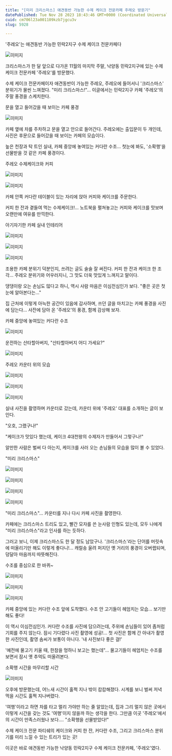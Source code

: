 ```yaml
---
title: "[미리 크리스마스] 애견동반 가능한 수제 케이크 전문카페 주레오 방문기"
datePublished: Tue Nov 28 2023 18:43:46 GMT+0000 (Coordinated Universal Time)
cuid: cm706l23a001109kzb7jgcu3v
slug: 5928

---
```



'주레오'는 애견동반 가능한 민락2지구 수제 케이크 전문카페다

![이미지](https://cdn.hashnode.com/res/hashnode/image/upload/v1739260103428/65ef2683-3488-4d44-a219-205616c99d9c.jpeg)

크리스마스가 한 달 앞으로 다가온 11월의 마지막 주말, 낙양동 민락2지구에 있는 수제 케이크 전문카페 '주레오'를 방문했다.

수제 케이크 전문카페이자 애견동반이 가능한 주레오, 주레오에 들어서니 '크리스마스' 분위기가 물씬 느껴졌다. "미리 크리스마스!"... 이글에서는 민락2지구 카페 '주레오'의 주말 풍경을 스케치한다.

문을 열고 들어갔을 때 보이는 카페 풍경

![이미지](https://cdn.hashnode.com/res/hashnode/image/upload/v1739260106131/d422734d-0a17-4e89-9dbc-0cc51ece7730.jpeg)

카페 옆에 차를 주차하고 문을 열고 안으로 들어간다. 주레오에는 출입문이 두 개인데, 사진은 후문으로 들어갔을 때 보이는 카페의 모습이다.

높은 천장과 탁 트인 실내, 카페 중앙에 놓여있는 커다란 수조... 첫눈에 봐도, '소확행'을 선물받을 것 같은 카페 풍경이다.

주레오 수제케이크와 커피

![이미지](https://cdn.hashnode.com/res/hashnode/image/upload/v1739260108504/cc350b74-f7ec-4c8b-816b-c46fea0230c6.jpeg)

![이미지](https://cdn.hashnode.com/res/hashnode/image/upload/v1739260110561/c241cf55-4be0-45f3-b3af-47aeac07f3c0.jpeg)

카페 안쪽 커다란 테이블이 있는 자리에 앉아 커피와 케이크를 주문한다.

커피 한 잔과 곁들여 먹는 수제케이크!... 노트북을 펼쳐놓고는 커피와 케이크를 맛보며 오랜만에 여유를 만끽한다.

아기자기한 카페 실내 인테리어

![이미지](https://cdn.hashnode.com/res/hashnode/image/upload/v1739260112465/40bd4d90-0e9c-4896-a0a4-63ee91f6a32c.jpeg)

![이미지](https://cdn.hashnode.com/res/hashnode/image/upload/v1739260114173/854bccfb-a873-4a5a-9a11-e09068dc4adc.jpeg)

![이미지](https://cdn.hashnode.com/res/hashnode/image/upload/v1739260115897/5edb32ae-b0fe-4a69-9a42-ee9fde59e86d.jpeg)

조용한 카페 분위기 덕분인지, 쓰려는 글도 술술 잘 써진다. 커피 한 잔과 케이크 한 조각... 주레오 분위기와 어우러지니, 그 맛도 더욱 맛있게 느껴지고 말이다.

댕댕이랑 오는 손님도 많다고 하니, 역시 사람 마음은 이심전심인가 보다. "좋은 곳은 첫 눈에 알아본다는..."

집 근처에 이렇게 아늑한 공간이 있음에 감사하며, 쓰던 글을 마치고는 카페 풍경을 사진에 담는다... 사잔에 담아 온 '주레오'의 풍경, 함께 감상해 보자.

카페 중앙에 놓여있는 커다란 수조

![이미지](https://cdn.hashnode.com/res/hashnode/image/upload/v1739260118122/6403546a-573e-45d2-8ed2-bc7b8dabe6d2.jpeg)

운전하는 산타할아버지, "산타할아버지 어디 가세요?"

![이미지](https://cdn.hashnode.com/res/hashnode/image/upload/v1739260120160/65515109-fca4-431d-af98-0822385f1361.jpeg)

주레오 카운터 위의 모습

![이미지](https://cdn.hashnode.com/res/hashnode/image/upload/v1739260122045/119ea45d-4c44-4d9f-a7aa-d7eb57a49376.jpeg)

![이미지](https://cdn.hashnode.com/res/hashnode/image/upload/v1739260123893/fbe2dd7e-72ec-4619-afe7-d4f39c842bef.jpeg)

![이미지](https://cdn.hashnode.com/res/hashnode/image/upload/v1739260126228/618db579-2ce0-49b9-b7bc-7ae19be2f6ca.jpeg)

실내 사진을 촬영하며 카운터로 갔는데, 카운터 위에 '주레오' 대표를 소개하는 글이 보인다.

"오호, 그랬구나!"

"케이크가 맛있다 했는데, 케이크 4대천왕의 수제자가 만들어서 그렇구나!"

알만한 사람은 벌써 다 아는지, 케이크를 사러 오는 손님들의 모습을 많이 볼 수 있었다.

"미리 크리스마스"

![이미지](https://cdn.hashnode.com/res/hashnode/image/upload/v1739260128712/49840e6f-2193-48f2-ae48-13f021485603.jpeg)

![이미지](https://cdn.hashnode.com/res/hashnode/image/upload/v1739260131241/27390292-3dbb-4bf4-960d-76daa8eff382.jpeg)

![이미지](https://cdn.hashnode.com/res/hashnode/image/upload/v1739260133569/40e2cf5e-0ecd-41a6-bd81-0ab6a04149d1.jpeg)

![이미지](https://cdn.hashnode.com/res/hashnode/image/upload/v1739260135718/2209c0c8-c7a1-4420-9d49-a3bf5097f89b.jpeg)

"미리 크리스마스"... 카운터를 지나 다시 카페 사진을 촬영한다.

카페에는 크리스마스 트리도 있고, 빨간 모자를 쓴 눈사람 인형도 있는데, 모두 나에게 "미리 크리스마스"라고 인사를 하는 듯하다.

그러고 보니, 이제 크리스마스도 한 달 정도 남았구나. '크리스마스'라는 단어를 머릿속에 떠올리기만 해도 이렇게 좋다니!... 캐럴송 울려 퍼지던 옛 거리의 풍경이 오버랩되며, 덩달아 마음까지 따뜻해진다.

수조를 중심으로 한 바퀴~

![이미지](https://cdn.hashnode.com/res/hashnode/image/upload/v1739260137720/31fbecfa-724e-44c0-a28e-1135324c87ba.jpeg)

![이미지](https://cdn.hashnode.com/res/hashnode/image/upload/v1739260140353/cce0cdea-ebaf-4db8-b2fe-41ec3e541942.jpeg)

![이미지](https://cdn.hashnode.com/res/hashnode/image/upload/v1739260142188/e52764e9-0bc4-44fd-bbe7-f200e583c61d.jpeg)

카페 중앙에 있는 커다란 수조 앞에 도착했다. 수조 안 고기들이 헤엄치는 모습... 보기만 해도 좋다!

이 역시 이심전심인가. 커다란 수조를 사진에 담으려는데, 주위에 손님들이 있어 좀처럼 기회를 주지 않는다. 잠시 기다렸다 사진 촬영에 성공!... 첫 사진은 함께 간 아내가 촬영한 사진인데, 촬영 솜씨가 보통이 아니다. '내 사진보다 좋은 걸!'

'예전에 물고기 키울 때, 한참을 멍하니 보고는 했는데"... 물고기들이 헤엄치는 수조를 보면서 잠시 옛 추억도 떠올려본다.

소확행 시간을 마무리할 시간

![이미지](https://cdn.hashnode.com/res/hashnode/image/upload/v1739260144563/fe0ceafd-c743-43f8-a525-5f0e1956080f.jpeg)

오후에 방문했는데, 어느새 시간이 훌쩍 지나 밖이 캄캄해졌다. 시계를 보니 벌써 저녁 먹을 시간도 훌쩍 지나버렸다.

'여행'이라고 하면 차를 타고 멀리 가야만 하는 줄 알았는데, 집과 그리 멀지 않은 곳에서 이렇게 시간을 갖는 것도 '여행'이지 않을까 하는 생각을 한다. 그만큼 이곳 '주레오'에서의 시간이 만족스러웠나 보다.... "소확행을 선물받았다!"

수제 케이크 전문 파티쉐의 케이크와 커피 한 잔, 커다란 수조, 그리고 크리스마스 분위기를 미리 느낄 수 있는 트리가 있는 곳!

이곳은 바로 애견동반 가능한 낙양동 민락2지구 수제 케이크 전문카페, '주레오'였다.